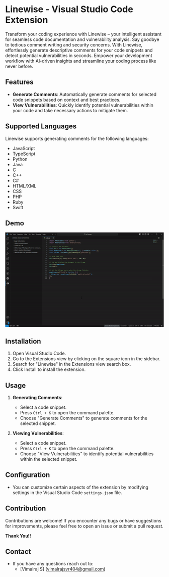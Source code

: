 # Linewise - Visual Studio Code Extension

Transform your coding experience with Linewise – your intelligent assistant for seamless code documentation and vulnerability analysis. Say goodbye to tedious comment writing and security concerns. With Linewise, effortlessly generate descriptive comments for your code snippets and detect potential vulnerabilities in seconds. Empower your development workflow with AI-driven insights and streamline your coding process like never before.

## Features

- **Generate Comments**: Automatically generate comments for selected code snippets based on context and best practices.
- **View Vulnerabilities**: Quickly identify potential vulnerabilities within your code and take necessary actions to mitigate them.

## Supported Languages

Linewise supports generating comments for the following languages:
- JavaScript
- TypeScript
- Python
- Java
- C
- C++
- C#
- HTML/XML
- CSS
- PHP
- Ruby
- Swift

## Demo

![Linewise Demo](./media/demo.gif)

## Installation

1. Open Visual Studio Code.
2. Go to the Extensions view by clicking on the square icon in the sidebar.
3. Search for "Linewise" in the Extensions view search box.
4. Click Install to install the extension.

## Usage

1. **Generating Comments**:
   - Select a code snippet.
   - Press `Ctrl + K` to open the command palette.
   - Choose "Generate Comments" to generate comments for the selected snippet.

2. **Viewing Vulnerabilities**:
   - Select a code snippet.
   - Press `Ctrl + K` to open the command palette.
   - Choose "View Vulnerabilities" to identify potential vulnerabilities within the selected snippet.

## Configuration

- You can customize certain aspects of the extension by modifying settings in the Visual Studio Code `settings.json` file.

## Contribution

Contributions are welcome! If you encounter any bugs or have suggestions for improvements, please feel free to open an issue or submit a pull request.

**Thank You!!**

## Contact

- If you have any questions reach out to:
  - [Vimalraj S] (vimalrajsvr404@gmail.com)
